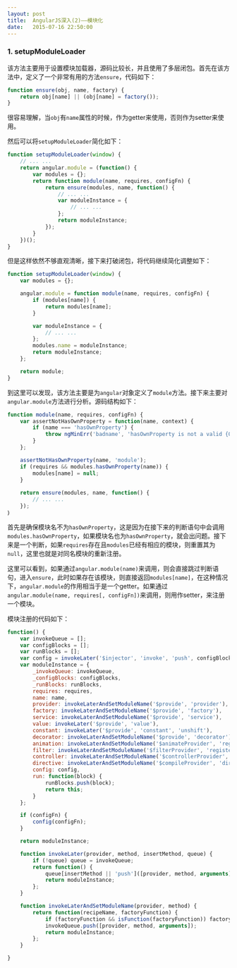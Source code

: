```yaml
---
layout: post
title:  AngularJS深入(2)——模块化
date:   2015-07-16 22:50:00
---
```


### 1. setupModuleLoader

该方法主要用于设置模块加载器，源码比较长，并且使用了多层闭包。首先在该方法中，定义了一个非常有用的方法`ensure`，代码如下：

```javascript
function ensure(obj, name, factory) {
	return obj[name] || (obj[name] = factory());
}
```

很容易理解，当`obj`有`name`属性的时候，作为getter来使用，否则作为setter来使用。

然后可以将`setupModuleLoader`简化如下：

```javascript
function setupModuleLoader(window) {
	// ... ...
	return angular.module = (function() {
		var modules = {};
		return function module(name, requires, configFn) {
			return ensure(modules, name, function() {
				// ... ...
				var moduleInstance = {
					// ... ...
				};
				return moduleInstance;
			});
		}
	})();
}
```

但是这样依然不够直观清晰，接下来打破闭包，将代码继续简化调整如下：

```javascript
function setupModuleLoader(window) {
	var modules = {};

	angular.module = function module(name, requires, configFn) {
		if (modules[name]) {
			return modules[name];
		}

		var moduleInstance = {
			// ... ...
		};
		modules.name = moduleInstance;
		return moduleInstance;
	};

	return module;
}
```

到这里可以发现，该方法主要是为`angular`对象定义了`module`方法。接下来主要对`angular.module`方法进行分析。源码结构如下：

```javascript
function module(name, requires, configFn) {
	var assertNotHasOwnProperty = function(name, context) {
		if (name === 'hasOwnProperty') {
			throw ngMinErr('badname', 'hasOwnProperty is not a valid {0} name', context);
		}
	};

	assertNotHasOwnProperty(name, 'module');
	if (requires && modules.hasOwnProperty(name)) {
		modules[name] = null;
	}
	
	return ensure(modules, name, function() {
		// ... ...
	});
｝
```

首先是确保模块名不为`hasOwnProperty`，这是因为在接下来的判断语句中会调用`modules.hasOwnProperty`，如果模块名也为`hasOwnProperty`，就会出问题。接下来是一个判断，如果`requires`存在且`modules`已经有相应的模块，则重置其为`null`，这里也就是对同名模块的重新注册。

这里可以看到，如果通过`angular.module(name)`来调用，则会直接跳过判断语句，进入`ensure`，此时如果存在该模块，则直接返回`modules[name]`，在这种情况下，`angular.module`的作用相当于是一个getter。如果通过`angular.module(name, requires[, configFn])`来调用，则用作setter，来注册一个模块。

模块注册的代码如下：

```javascript
function() {
    var invokeQueue = [];
    var configBlocks = [];
    var runBlocks = [];
    var config = invokeLater('$injector', 'invoke', 'push', configBlocks);
    var moduleInstance = {
        _invokeQueue: invokeQueue,
        _configBlocks: configBlocks,
        _runBlocks: runBlocks,
        requires: requires,
        name: name,
        provider: invokeLaterAndSetModuleName('$provide', 'provider'),
        factory: invokeLaterAndSetModuleName('$provide', 'factory'),
        service: invokeLaterAndSetModuleName('$provide', 'service'),
        value: invokeLater('$provide', 'value'),
        constant: invokeLater('$provide', 'constant', 'unshift'),
        decorator: invokeLaterAndSetModuleName('$provide', 'decorator'),
        animation: invokeLaterAndSetModuleName('$animateProvider', 'register'),
        filter: invokeLaterAndSetModuleName('$filterProvider', 'register'),
        controller: invokeLaterAndSetModuleName('$controllerProvider', 'register'),
        directive: invokeLaterAndSetModuleName('$compileProvider', 'directive'),
        config: config,
        run: function(block) {
            runBlocks.push(block);
            return this;
        }
    };

    if (configFn) {
        config(configFn);
    }

    return moduleInstance;

    function invokeLater(provider, method, insertMethod, queue) {
        if (!queue) queue = invokeQueue;
        return function() {
            queue[insertMethod || 'push']([provider, method, arguments]);
            return moduleInstance;
        };
    }

    function invokeLaterAndSetModuleName(provider, method) {
        return function(recipeName, factoryFunction) {
            if (factoryFunction && isFunction(factoryFunction)) factoryFunction.$$moduleName = name;
            invokeQueue.push([provider, method, arguments]);
            return moduleInstance;
        };
    }

}
```
